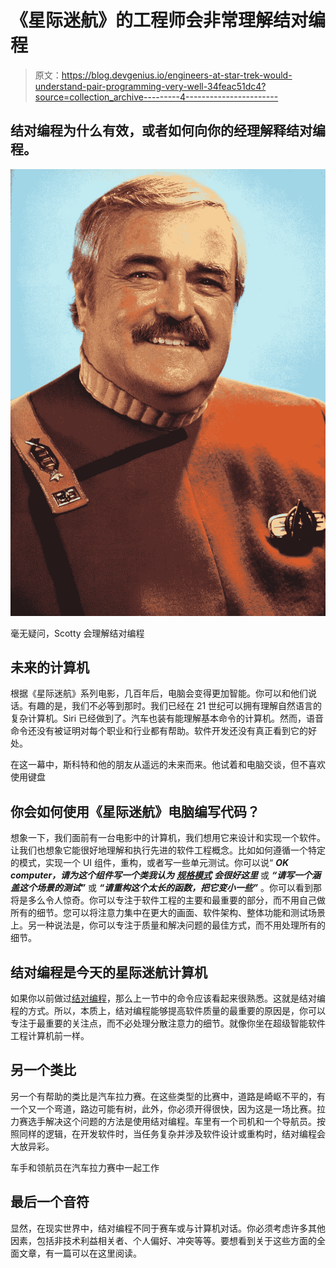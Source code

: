 # 《星际迷航》的工程师会非常理解结对编程

> 原文：<https://blog.devgenius.io/engineers-at-star-trek-would-understand-pair-programming-very-well-34feac51dc4?source=collection_archive---------4----------------------->

## 结对编程为什么有效，或者如何向你的经理解释结对编程。

![](img/f3087ef12eadb9a40dad862ec43448c7.png)

毫无疑问，Scotty 会理解结对编程

## 未来的计算机

根据《星际迷航》系列电影，几百年后，电脑会变得更加智能。你可以和他们说话。有趣的是，我们不必等到那时。我们已经在 21 世纪可以拥有理解自然语言的复杂计算机。Siri 已经做到了。汽车也装有能理解基本命令的计算机。然而，语音命令还没有被证明对每个职业和行业都有帮助。软件开发还没有真正看到它的好处。

在这一幕中，斯科特和他的朋友从遥远的未来而来。他试着和电脑交谈，但不喜欢使用键盘

## 你会如何使用《星际迷航》电脑编写代码？

想象一下，我们面前有一台电影中的计算机，我们想用它来设计和实现一个软件。让我们也想象它能很好地理解和执行先进的软件工程概念。比如如何遵循一个特定的模式，实现一个 UI 组件，重构，或者写一些单元测试。你可以说“ ***OK computer，请为这个组件写一个类我认为*** [***规格模式***](https://medium.com/dev-genius/simple-and-practical-specification-pattern-with-ef-core-and-c-997ddd1a0b67) ***会很好这里*** 或 ***“请写一个涵盖这个场景的测试”*** 或 ***“请重构这个太长的函数，把它变小一些”*** 。你可以看到那将是多么令人惊奇。你可以专注于软件工程的主要和最重要的部分，而不用自己做所有的细节。您可以将注意力集中在更大的画面、软件架构、整体功能和测试场景上。另一种说法是，你可以专注于质量和解决问题的最佳方式，而不用处理所有的细节。

## 结对编程是今天的星际迷航计算机

如果你以前做过[结对编程](https://martinfowler.com/articles/on-pair-programming.html)，那么上一节中的命令应该看起来很熟悉。这就是结对编程的方式。所以，本质上，结对编程能够提高软件质量的最重要的原因是，你可以专注于最重要的关注点，而不必处理分散注意力的细节。就像你坐在超级智能软件工程计算机前一样。

## 另一个类比

另一个有帮助的类比是汽车拉力赛。在这些类型的比赛中，道路是崎岖不平的，有一个又一个弯道，路边可能有树，此外，你必须开得很快，因为这是一场比赛。拉力赛选手解决这个问题的方法是使用结对编程。车里有一个司机和一个导航员。按照同样的逻辑，在开发软件时，当任务复杂并涉及软件设计或重构时，结对编程会大放异彩。

车手和领航员在汽车拉力赛中一起工作

## 最后一个音符

显然，在现实世界中，结对编程不同于赛车或与计算机对话。你必须考虑许多其他因素，包括非技术利益相关者、个人偏好、冲突等等。要想看到关于这些方面的全面文章，有一篇可以在这里阅读。
